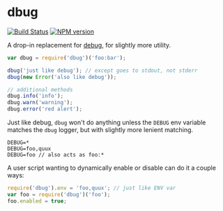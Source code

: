 # dbug

[![Build Status](https://travis-ci.org/seanmonstar/dbug.png?branch=master)](https://travis-ci.org/seanmonstar/dbug)
[![NPM version](https://badge.fury.io/js/dbug.png)](http://badge.fury.io/js/dbug)

A drop-in replacement for [debug][], for slightly more utility.

```js
var dbug = require('dbug')('foo:bar');

dbug('just like debug'); // except goes to stdout, not stderr
dbug(new Error('also like debug'));

// additional methods
dbug.info('info');
dbug.warn('warning');
dbug.error('red alert');
```

Just like debug, `dbug` won't do anything unless the `DEBUG` env variable matches the `dbug` logger, but with slightly more lenient matching.

```
DEBUG=*
DEBUG=foo,quux
DEBUG=foo // also acts as foo:*
```

A user script wanting to dynamically enable or disable can do it a
couple ways:

```js
require('dbug').env = 'foo,quux'; // just like ENV var
var foo = require('dbug')('foo');
foo.enabled = true;
```

[debug]: https://npmjs.org/package/debug
